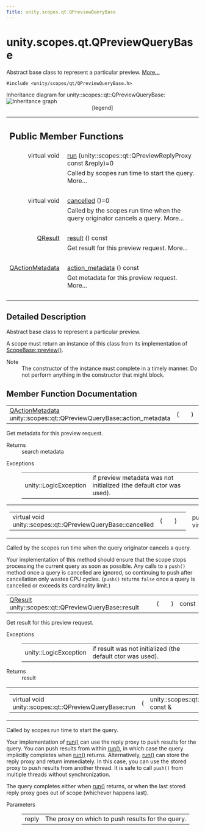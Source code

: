 ```yaml
---
Title: unity.scopes.qt.QPreviewQueryBase
---
```


# unity.scopes.qt.QPreviewQueryBase

<p>Abstract base class to represent a particular preview.  
<a href="#details">More...</a></p>
<p><code>#include &lt;unity/scopes/qt/QPreviewQueryBase.h&gt;</code></p>
Inheritance diagram for unity::scopes::qt::QPreviewQueryBase:
<img src="../../../../media/classunity_1_1scopes_1_1qt_1_1_q_preview_query_base__inherit__graph.png" border="0" usemap="#unity_1_1scopes_1_1qt_1_1_q_preview_query_base_inherit__map" alt="Inheritance graph"/>
<map name="unity_1_1scopes_1_1qt_1_1_q_preview_query_base_inherit__map" id="unity_1_1scopes_1_1qt_1_1_q_preview_query_base_inherit__map">
</map>
<center><span class="legend">[legend]</span></center>
<table class="memberdecls">
<tr class="heading"><td colspan="2"><h2 class="groupheader">
Public Member Functions</h2></td></tr>
<tr class="memitem:ad78a0506cb7e2522fc351bfb70ba45dc"><td class="memItemLeft" align="right" valign="top">virtual void&#160;</td><td class="memItemRight" valign="bottom"><a class="el" href="#ad78a0506cb7e2522fc351bfb70ba45dc">run</a> (unity::scopes::qt::QPreviewReplyProxy const &amp;reply)=0</td></tr>
<tr class="memdesc:ad78a0506cb7e2522fc351bfb70ba45dc"><td class="mdescLeft">&#160;</td><td class="mdescRight">Called by scopes run time to start the query.  More...<br /></td></tr>
<tr class="separator:ad78a0506cb7e2522fc351bfb70ba45dc"><td class="memSeparator" colspan="2">&#160;</td></tr>
<tr class="memitem:a9940e957abbea418e3e5975da60afda7"><td class="memItemLeft" align="right" valign="top">virtual void&#160;</td><td class="memItemRight" valign="bottom"><a class="el" href="#a9940e957abbea418e3e5975da60afda7">cancelled</a> ()=0</td></tr>
<tr class="memdesc:a9940e957abbea418e3e5975da60afda7"><td class="mdescLeft">&#160;</td><td class="mdescRight">Called by the scopes run time when the query originator cancels a query.  More...<br /></td></tr>
<tr class="separator:a9940e957abbea418e3e5975da60afda7"><td class="memSeparator" colspan="2">&#160;</td></tr>
<tr class="memitem:ac2085be111dbd8e624af95d0205efc75"><td class="memItemLeft" align="right" valign="top"><a class="el" href="unity.scopes.qt.QResult.md">QResult</a>&#160;</td><td class="memItemRight" valign="bottom"><a class="el" href="#ac2085be111dbd8e624af95d0205efc75">result</a> () const </td></tr>
<tr class="memdesc:ac2085be111dbd8e624af95d0205efc75"><td class="mdescLeft">&#160;</td><td class="mdescRight">Get result for this preview request.  More...<br /></td></tr>
<tr class="separator:ac2085be111dbd8e624af95d0205efc75"><td class="memSeparator" colspan="2">&#160;</td></tr>
<tr class="memitem:a6fe3ece7ffc9258e9c9fc17ac3bb8f5e"><td class="memItemLeft" align="right" valign="top"><a class="el" href="unity.scopes.qt.QActionMetadata.md">QActionMetadata</a>&#160;</td><td class="memItemRight" valign="bottom"><a class="el" href="#a6fe3ece7ffc9258e9c9fc17ac3bb8f5e">action_metadata</a> () const </td></tr>
<tr class="memdesc:a6fe3ece7ffc9258e9c9fc17ac3bb8f5e"><td class="mdescLeft">&#160;</td><td class="mdescRight">Get metadata for this preview request.  More...<br /></td></tr>
<tr class="separator:a6fe3ece7ffc9258e9c9fc17ac3bb8f5e"><td class="memSeparator" colspan="2">&#160;</td></tr>
</table>
<a name="details" id="details"></a><h2 class="groupheader">Detailed Description</h2>
<p>Abstract base class to represent a particular preview. </p>
<p>A scope must return an instance of this class from its implementation of <a class="el" href="unity.scopes.ScopeBase.md#a154b9b4cfc0f40572cfec60dd819396f" title="Invoked when a scope is requested to create a preview for a particular result. ">ScopeBase::preview()</a>.</p>
<dl class="section note"><dt>Note</dt><dd>The constructor of the instance must complete in a timely manner. Do not perform anything in the constructor that might block. </dd></dl>
<h2 class="groupheader">Member Function Documentation</h2>
<table class="memname">
<tr>
<td class="memname"><a class="el" href="unity.scopes.qt.QActionMetadata.md">QActionMetadata</a> unity::scopes::qt::QPreviewQueryBase::action_metadata </td>
<td>(</td>
<td class="paramname"></td><td>)</td>
<td> const</td>
</tr>
</table>
<p>Get metadata for this preview request. </p>
<dl class="section return"><dt>Returns</dt><dd>search metadata </dd></dl>
<dl class="exception"><dt>Exceptions</dt><dd>
<table class="exception">
<tr><td class="paramname">unity::LogicException</td><td>if preview metadata was not initialized (the default ctor was used). </td></tr>
</table>
</dd>
</dl>
<table class="mlabels">
<tr>
<td class="mlabels-left">
<table class="memname">
<tr>
<td class="memname">virtual void unity::scopes::qt::QPreviewQueryBase::cancelled </td>
<td>(</td>
<td class="paramname"></td><td>)</td>
<td></td>
</tr>
</table>
</td>
<td class="mlabels-right">
<span class="mlabels"><span class="mlabel">pure virtual</span></span>  </td>
</tr>
</table>
<p>Called by the scopes run time when the query originator cancels a query. </p>
<p>Your implementation of this method should ensure that the scope stops processing the current query as soon as possible. Any calls to a <code>push()</code> method once a query is cancelled are ignored, so continuing to push after cancellation only wastes CPU cycles. (<code>push()</code> returns <code>false</code> once a query is cancelled or exceeds its cardinality limit.) </p>
<table class="memname">
<tr>
<td class="memname"><a class="el" href="unity.scopes.qt.QResult.md">QResult</a> unity::scopes::qt::QPreviewQueryBase::result </td>
<td>(</td>
<td class="paramname"></td><td>)</td>
<td> const</td>
</tr>
</table>
<p>Get result for this preview request. </p>
<dl class="exception"><dt>Exceptions</dt><dd>
<table class="exception">
<tr><td class="paramname">unity::LogicException</td><td>if result was not initialized (the default ctor was used). </td></tr>
</table>
</dd>
</dl>
<dl class="section return"><dt>Returns</dt><dd>result </dd></dl>
<table class="mlabels">
<tr>
<td class="mlabels-left">
<table class="memname">
<tr>
<td class="memname">virtual void unity::scopes::qt::QPreviewQueryBase::run </td>
<td>(</td>
<td class="paramtype">unity::scopes::qt::QPreviewReplyProxy const &amp;&#160;</td>
<td class="paramname"><em>reply</em></td><td>)</td>
<td></td>
</tr>
</table>
</td>
<td class="mlabels-right">
<span class="mlabels"><span class="mlabel">pure virtual</span></span>  </td>
</tr>
</table>
<p>Called by scopes run time to start the query. </p>
<p>Your implementation of <a class="el" href="#ad78a0506cb7e2522fc351bfb70ba45dc" title="Called by scopes run time to start the query. ">run()</a> can use the reply proxy to push results for the query. You can push results from within <a class="el" href="#ad78a0506cb7e2522fc351bfb70ba45dc" title="Called by scopes run time to start the query. ">run()</a>, in which case the query implicitly completes when <a class="el" href="#ad78a0506cb7e2522fc351bfb70ba45dc" title="Called by scopes run time to start the query. ">run()</a> returns. Alternatively, <a class="el" href="#ad78a0506cb7e2522fc351bfb70ba45dc" title="Called by scopes run time to start the query. ">run()</a> can store the reply proxy and return immediately. In this case, you can use the stored proxy to push results from another thread. It is safe to call <code>push()</code> from multiple threads without synchronization.</p>
<p>The query completes either when <a class="el" href="#ad78a0506cb7e2522fc351bfb70ba45dc" title="Called by scopes run time to start the query. ">run()</a> returns, or when the last stored reply proxy goes out of scope (whichever happens last).</p>
<dl class="params"><dt>Parameters</dt><dd>
<table class="params">
<tr><td class="paramname">reply</td><td>The proxy on which to push results for the query. </td></tr>
</table>
</dd>
</dl>
